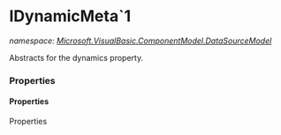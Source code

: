 ﻿# IDynamicMeta`1
_namespace: <a href="#" onClick="load('/docs/Microsoft.VisualBasic.ComponentModel.DataSourceModel/index.md')">Microsoft.VisualBasic.ComponentModel.DataSourceModel</a>_

Abstracts for the dynamics property.




### Properties

#### Properties
Properties
